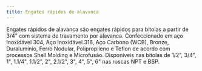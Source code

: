 ```yaml
---
title: Engates rápidos de alavanca
---
```


Engates rápidos de alavanca são engates rápidos para bitolas a partir de 3/4" com sistema de travamento por alavanca. Confeccionado em aço Inoxidável 304, Aço Inoxidável 316, Aço Carbono (WCB), Bronze, Duralumínio, Ferro Nodular, Polipropileno e Teflon de acordo com processos Shell Molding e Microfusão. Disponíveis nas bitolas de 1/2", 3/4", 1", 1.1/4", 1.1/2", 2", 2.1/2", 3", 4", 5", 6" nas roscas NPT e BSP.
